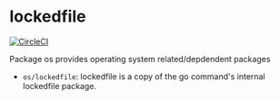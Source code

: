 # lockedfile

[![CircleCI](https://circleci.com/gh/cloudengio/go.pkgs.svg?style=svg)](https://circleci.com/gh/cloudengio/go.pkgs)

Package os provides operating system related/depdendent packages

- `os/lockedfile`: lockedfile is a copy of the go command's internal lockedfile package.
